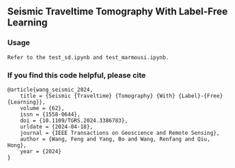 ## Seismic Traveltime Tomography With Label-Free Learning

### Usage
```
Refer to the test_sd.ipynb and test_marmousi.ipynb.

```
### If you find this code helpful, please cite
```
@article{wang_seismic_2024,
	title = {Seismic {Traveltime} {Tomography} {With} {Label}-{Free} {Learning}},
	volume = {62},
	issn = {1558-0644},
	doi = {10.1109/TGRS.2024.3386783},
	urldate = {2024-04-18},
	journal = {IEEE Transactions on Geoscience and Remote Sensing},
	author = {Wang, Feng and Yang, Bo and Wang, Renfang and Qiu, Hong},
	year = {2024}
}

```
